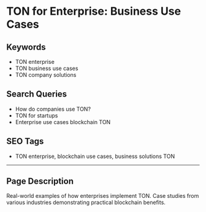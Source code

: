 # TON for Enterprise: Business Use Cases

## Keywords
- TON enterprise
- TON business use cases
- TON company solutions

## Search Queries
- How do companies use TON?
- TON for startups
- Enterprise use cases blockchain TON

## SEO Tags
- TON enterprise, blockchain use cases, business solutions TON

---

## Page Description
Real-world examples of how enterprises implement TON. Case studies from various industries demonstrating practical blockchain benefits.